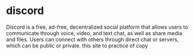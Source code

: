 # discord
Discord is a free, ad-free, decentralized social platform that allows users to communicate through voice, video, and text chat, as well as share media and files. Users can connect with others through direct chat or servers, which can be public or private. this site to practice of copy 
